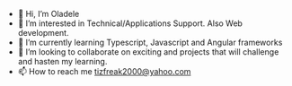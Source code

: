 - 👋 Hi, I’m Oladele
- 👀 I’m interested in Technical/Applications Support. Also Web development.
- 🌱 I’m currently learning Typescript, Javascript and Angular frameworks
- 💞️ I’m looking to collaborate on exciting and projects that will challenge and hasten my learning.
- 📫 How to reach me tizfreak2000@yahoo.com

<!---
dnt8ladell/dnt8ladell is a ✨ special ✨ repository because its `README.md` (this file) appears on your GitHub profile.
You can click the Preview link to take a look at your changes.
--->
